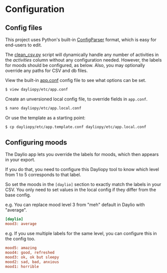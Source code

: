 # Configuration


## Config files 

This project uses Python's built-in [ConfigParser](https://docs.python.org/3/library/configparser.html) format, which is easy for end-users to edit.

The [clean_csv.py](/dayiopy/clean_csv.py) script will dynamically handle any number of activities in the _activities_ column without any configuration needed. However, the labels for moods should be configured, as below. Also, you may optionally override any paths for CSV and db files.

View the built-in [app.conf](/dayliopy/etc/app.conf) config file to see what options can be set.

```bash
$ view dayliopy/etc/app.conf
```

Create an unversioned local config file, to override fields in `app.conf`.

```sh
$ nano dayliopy/etc/app.local.conf
```

Or use the template as a starting point:

```sh
$ cp dayliopy/etc/app.template.conf dayliopy/etc/app.local.conf
```


## Configuring moods

The Daylio app lets you override the labels for moods, which then appears in your export.

If you do that, you need to configure this Dayliopy tool to know which level from 1 to 5 corresponds to that label.

So set the moods in the `[daylio]` section to exactly match the labels in your CSV. You only need to set values in the local config if they differ from the base config.

e.g. You can replace mood level 3 from "meh" default in Daylio with "average".

```ini
[daylio]
mood3: average 
```

e.g. If you use multiple labels for the same level, you can configure this in the config too.

```ini
mood5: amazing
mood4: good, refreshed
mood3: ok, ok but sleepy
mood2: sad, bad, anxious
mood1: horrible
```
